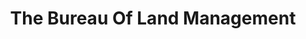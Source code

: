 ---
# This topic lives at
# https://digital.gov/topics/the-bureau-of-land-management

# Topic Title
title: "The Bureau Of Land Management"

# description — keep it short and clear
summary: ""

# Weight
weight: 1

# For more information on managing topics,
# see https://github.com/GSA/digitalgov.gov/wiki/topics
---